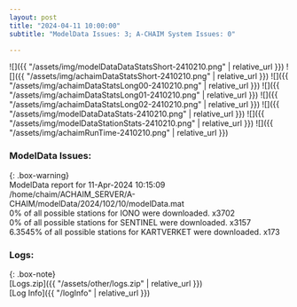 ```yaml
---
layout: post
title: "2024-04-11 10:00:00"
subtitle: "ModelData Issues: 3; A-CHAIM System Issues: 0"

---
```


![]({{ "/assets/img/modelDataDataStatsShort-2410210.png" | relative_url }})
![]({{ "/assets/img/achaimDataStatsShort-2410210.png" | relative_url }})
![]({{ "/assets/img/achaimDataStatsLong00-2410210.png" | relative_url }})
![]({{ "/assets/img/achaimDataStatsLong01-2410210.png" | relative_url }})
![]({{ "/assets/img/achaimDataStatsLong02-2410210.png" | relative_url }})
![]({{ "/assets/img/modelDataDataStats-2410210.png" | relative_url }})
![]({{ "/assets/img/modelDataStationStats-2410210.png" | relative_url }})
![]({{ "/assets/img/achaimRunTime-2410210.png" | relative_url }})


### ModelData Issues:  
  
{: .box-warning}  
 ModelData report for 11-Apr-2024 10:15:09   
 /home/chaim/ACHAIM_SERVER/A-CHAIM/modelData/2024/102/10/modelData.mat   
 0% of all possible stations for IONO were downloaded. x3702   
 0% of all possible stations for SENTINEL were downloaded. x3157   
 6.3545% of all possible stations for KARTVERKET were downloaded. x173   
  


### Logs:  
  
{: .box-note}  
[Logs.zip]({{ "/assets/other/logs.zip" | relative_url }})  
[Log Info]({{ "/logInfo" | relative_url }})  
